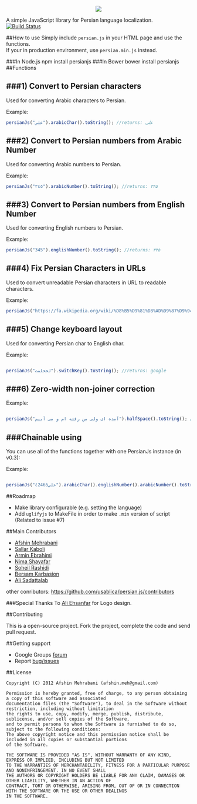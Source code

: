 <p align="center"><img src="http://usabli.ca/persianjs/usablica-persianjs-logo300.png"></p>  

A simple JavaScript library for Persian language localization.  
[![Build Status](https://travis-ci.org/usablica/persian.js.png?branch=master)](https://travis-ci.org/usablica/persian.js)

##How to use
Simply include `persian.js` in your HTML page and use the functions.   
If your in production environment, use `persian.min.js` instead.

###In Node.js
    npm install persianjs
###In Bower
    bower install persianjs
##Functions

###1) Convert to Persian characters
----------
Used for converting Arabic characters to Persian.

Example:

```javascript
persianJs("علي").arabicChar().toString(); //returns: علی
````

###2) Convert to Persian numbers from Arabic Number
----------
Used for converting Arabic numbers to Persian.

Example:

```javascript
persianJs("٣٤٥").arabicNumber().toString(); //returns: ۳۴۵
````
###3) Convert to Persian numbers from English Number
----------
Used for converting English numbers to Persian.

Example:

```javascript
persianJs("345").englishNumber().toString(); //returns: ۳۴۵
````
###4) Fix Persian Characters in URLs
----------
Used to convert unreadable Persian characters in URL to readable characters.

Example:

```javascript
persianJs("https://fa.wikipedia.org/wiki/%D8%B5%D9%81%D8%AD%D9%87%D9%94_%D8%A7%D8%B5%D9%84%DB%8C").fixURL().toString(); //returns https://fa.wikipedia.org/wiki/صفحهٔ_اصلی
````
###5) Change keyboard layout
----------
Used for converting Persian char to English char.

Example:

```javascript

persianJs("لخخلمث").switchKey().toString(); //returns: google
````


###6) Zero-width non-joiner correction
----------
Example:

```javascript

persianJs("آمده ای ولی من رفته ام و می آییم").halfSpace().toString(); //returns: آمده‌ای ولی من رفته‌ام و می‌آییم
````

###Chainable using
----------
You can use all of the functions together with one PersianJs instance (in v0.3):

Example:

```javascript

persianJs("علي٤2465").arabicChar().englishNumber().arabicNumber().toString(); //returns: علی۴۲۴۶۵
````


##Roadmap
- Make library configurable (e.g. setting the language)
- Add `uglifyjs` to MakeFile in order to make `.min` version of script (Related to issue #7)

##Main Contributors
- [Afshin Mehrabani](http://afshinm.name/)  
- [Sallar Kaboli](http://sallar.me/)  
- [Armin Ebrahimi](http://netso.io/)  
- [Nima Shayafar](http://blog.phpmystery.com/)  
- [Soheil Rashidi](http://soheilrashidi.com/)  
- [Bersam Karbasion](http://bersam.org)  
- [Ali Sadattalab](https://github.com/salisa)

other conributors: https://github.com/usablica/persian.js/contributors

###Special Thanks
To [Ali Ehsanfar](http://ehsanfar.com/) for Logo design.

##Contributing

This is a open-source project. Fork the project, complete the code and send pull request.

##Getting support

- Google Groups [forum](http://groups.google.com/group/persianJs)
- Report [bug/issues](https://github.com/usablica/persian.js/issues)

##License

    Copyright (C) 2012 Afshin Mehrabani (afshin.meh@gmail.com)

    Permission is hereby granted, free of charge, to any person obtaining a copy of this software and associated
    documentation files (the "Software"), to deal in the Software without restriction, including without limitation
    the rights to use, copy, modify, merge, publish, distribute, sublicense, and/or sell copies of the Software,
    and to permit persons to whom the Software is furnished to do so, subject to the following conditions:
    The above copyright notice and this permission notice shall be included in all copies or substantial portions
    of the Software.

    THE SOFTWARE IS PROVIDED "AS IS", WITHOUT WARRANTY OF ANY KIND, EXPRESS OR IMPLIED, INCLUDING BUT NOT LIMITED
    TO THE WARRANTIES OF MERCHANTABILITY, FITNESS FOR A PARTICULAR PURPOSE AND NONINFRINGEMENT. IN NO EVENT SHALL
    THE AUTHORS OR COPYRIGHT HOLDERS BE LIABLE FOR ANY CLAIM, DAMAGES OR OTHER LIABILITY, WHETHER IN AN ACTION OF
    CONTRACT, TORT OR OTHERWISE, ARISING FROM, OUT OF OR IN CONNECTION WITH THE SOFTWARE OR THE USE OR OTHER DEALINGS
    IN THE SOFTWARE.
